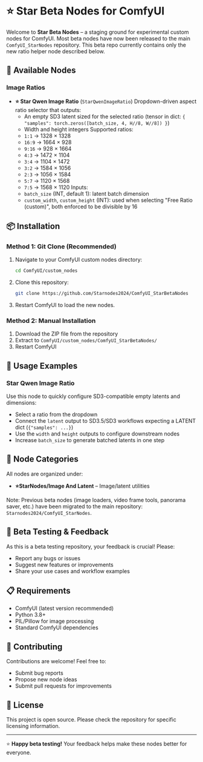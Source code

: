 # ⭐ Star Beta Nodes for ComfyUI

Welcome to **Star Beta Nodes** – a staging ground for experimental custom nodes for ComfyUI. Most beta nodes have now been released to the main `ComfyUI_StarNodes` repository. This beta repo currently contains only the new ratio helper node described below.

## 🚀 Available Nodes

### Image Ratios
- **⭐ Star Qwen Image Ratio** (`StarQwenImageRatio`)
  Dropdown-driven aspect ratio selector that outputs:
  - An empty SD3 latent sized for the selected ratio (tensor in dict: `{ "samples": torch.zeros([batch_size, 4, H//8, W//8]) }`)
  - Width and height integers
  Supported ratios:
  - `1:1` → 1328 × 1328
  - `16:9` → 1664 × 928
  - `9:16` → 928 × 1664
  - `4:3` → 1472 × 1104
  - `3:4` → 1104 × 1472
  - `3:2` → 1584 × 1056
  - `2:3` → 1056 × 1584
  - `5:7` → 1120 × 1568
  - `7:5` → 1568 × 1120
  Inputs:
  - `batch_size` (INT, default 1): latent batch dimension
  - `custom_width`, `custom_height` (INT): used when selecting "Free Ratio (custom)", both enforced to be divisible by 16

## 📦 Installation

### Method 1: Git Clone (Recommended)

1. Navigate to your ComfyUI custom nodes directory:
   ```bash
   cd ComfyUI/custom_nodes
   ```

2. Clone this repository:
   ```bash
   git clone https://github.com/Starnodes2024/ComfyUI_StarBetaNodes
   ```

3. Restart ComfyUI to load the new nodes.

### Method 2: Manual Installation

1. Download the ZIP file from the repository
2. Extract to `ComfyUI/custom_nodes/ComfyUI_StarBetaNodes/`
3. Restart ComfyUI

## 🎯 Usage Examples

### Star Qwen Image Ratio
Use this node to quickly configure SD3-compatible empty latents and dimensions:
- Select a ratio from the dropdown
- Connect the `latent` output to SD3.5/SD3 workflows expecting a LATENT dict (`{"samples": ...}`)
- Use the `width` and `height` outputs to configure downstream nodes
 - Increase `batch_size` to generate batched latents in one step

## 🔄 Node Categories

All nodes are organized under:
- **⭐StarNodes/Image And Latent** – Image/latent utilities

Note: Previous beta nodes (image loaders, video frame tools, panorama saver, etc.) have been migrated to the main repository: `Starnodes2024/ComfyUI_StarNodes`.

## 🐛 Beta Testing & Feedback

As this is a beta testing repository, your feedback is crucial! Please:
- Report any bugs or issues
- Suggest new features or improvements
- Share your use cases and workflow examples

## 📋 Requirements

- ComfyUI (latest version recommended)
- Python 3.8+
- PIL/Pillow for image processing
- Standard ComfyUI dependencies

## 🤝 Contributing

Contributions are welcome! Feel free to:
- Submit bug reports
- Propose new node ideas
- Submit pull requests for improvements

## 📄 License

This project is open source. Please check the repository for specific licensing information.

---

⭐ **Happy beta testing!** Your feedback helps make these nodes better for everyone.
